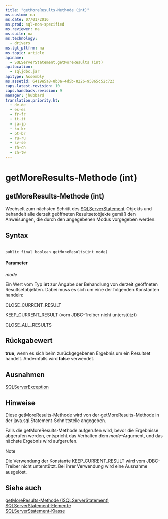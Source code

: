 ```yaml
---
title: "getMoreResults-Methode (int)"
ms.custom: na
ms.date: 07/01/2016
ms.prod: sql-non-specified
ms.reviewer: na
ms.suite: na
ms.technology: 
  - drivers
ms.tgt_pltfrm: na
ms.topic: article
apiname: 
  - SQLServerStatement.getMoreResults (int)
apilocation: 
  - sqljdbc.jar
apitype: Assembly
ms.assetid: 6419e5a8-8b3a-4d5b-8226-95865c52c723
caps.latest.revision: 10
caps.handback.revision: 9
manager: jhubbard
translation.priority.ht: 
  - de-de
  - es-es
  - fr-fr
  - it-it
  - ja-jp
  - ko-kr
  - pt-br
  - ru-ru
  - sv-se
  - zh-cn
  - zh-tw
---
```

# getMoreResults-Methode (int)
    
## getMoreResults\-Methode \(int\)  
 Wechselt zum nächsten Schritt des [SQLServerStatement](../content/SQLServerStatement-Class.md)\-Objekts und behandelt alle derzeit geöffneten Resultsetobjekte gemäß den Anweisungen, die durch den angegebenen Modus vorgegeben werden.  
  
## Syntax  
  
```  
  
public final boolean getMoreResults(int mode)  
```  
  
#### Parameter  
 *mode*  
  
 Ein Wert vom Typ **int** zur Angabe der Behandlung von derzeit geöffneten Resultsetobjekten. Dabei muss es sich um eine der folgenden Konstanten handeln:  
  
 CLOSE\_CURRENT\_RESULT  
  
 KEEP\_CURRENT\_RESULT \(vom JDBC\-Treiber nicht unterstützt\)  
  
 CLOSE\_ALL\_RESULTS  
  
## Rückgabewert  
 **true**, wenn es sich beim zurückgegebenen Ergebnis um ein Resultset handelt. Andernfalls wird **false** verwendet.  
  
## Ausnahmen  
 [SQLServerException](../content/SQLServerException-Class.md)  
  
## Hinweise  
 Diese getMoreResults\-Methode wird von der getMoreResults\-Methode in der java.sql.Statement\-Schnittstelle angegeben.  
  
 Falls die getMoreResults\-Methode aufgerufen wird, bevor die Ergebnisse abgerufen werden, entspricht das Verhalten dem *mode*\-Argument, und das nächste Ergebnis wird aufgerufen.  
  
> [!NOTE]  
>  Die Verwendung der Konstante KEEP\_CURRENT\_RESULT wird vom JDBC\-Treiber nicht unterstützt. Bei ihrer Verwendung wird eine Ausnahme ausgelöst.  
  
## Siehe auch  
 [getMoreResults-Methode &#40;ISQLServerStatement&#41;](../content/getMoreResults-Method--SQLServerStatement-.md)   
 [SQLServerStatement-Elemente](../content/SQLServerStatement-Members.md)   
 [SQLServerStatement-Klasse](../content/SQLServerStatement-Class.md)  
  
  